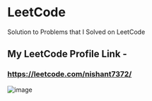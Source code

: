 # LeetCode
Solution to Problems that I Solved on LeetCode
## My LeetCode Profile Link - 
### https://leetcode.com/nishant7372/

![image](https://user-images.githubusercontent.com/91368799/188281721-ed56d9de-c2a0-4d69-b78a-cc711fcd29ad.png)
